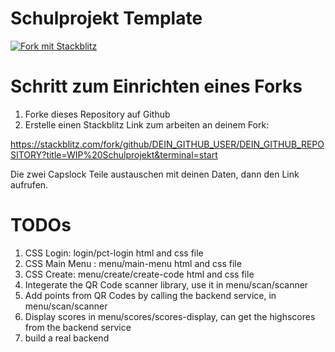 # Schulprojekt Template

[![Fork mit Stackblitz](https://developer.stackblitz.com/img/open_in_stackblitz.svg)](https://stackblitz.com/fork/github/pct-cclausen/angular-ivy-mc4ukw?title=WIP%20Schulprojekt&terminal=start)

# Schritt zum Einrichten eines Forks

1. Forke dieses Repository auf Github
1. Erstelle einen Stackblitz Link zum arbeiten an deinem Fork:

https://stackblitz.com/fork/github/DEIN_GITHUB_USER/DEIN_GITHUB_REPOSITORY?title=WIP%20Schulprojekt&terminal=start

Die zwei Capslock Teile austauschen mit deinen Daten, dann den Link aufrufen.

# TODOs

1. CSS Login: login/pct-login html and css file
2. CSS Main Menu : menu/main-menu html and css file
3. CSS Create: menu/create/create-code html and css file
4. Integerate the QR Code scanner library, use it in menu/scan/scanner
5. Add points from QR Codes by calling the backend service, in menu/scan/scanner
6. Display scores in menu/scores/scores-display, can get the highscores from the backend service
7. build a real backend
